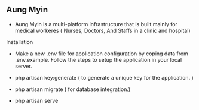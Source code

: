 ## Aung Myin

-   Aung Myin is a multi-platform infrastructure that is built mainly for medical workeres ( Nurses, Doctors, And Staffs in a clinic and hospital)

Installation

-   Make a new .env file for application configuration by coping data from .env.example. Follow the steps to setup
    the application in your local server.

-   php artisan key:generate ( to generate a unique key for the application. )

-   php artisan migrate ( for database integration.)

-   php artisan serve
